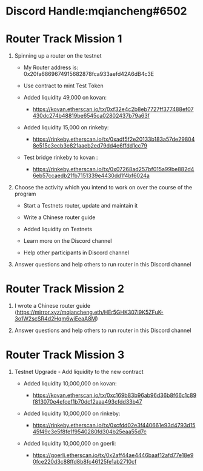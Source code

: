 # Discord Handle:mqiancheng#6502
# Router Track Mission 1 

1) Spinning up a router on the testnet

    - My Router address is: 0x20fa6869674915682878fca933aefd42A6dB4c3E
    
    - Use contract to mint Test Token
         
    - Added liquidity 49,000 on kovan: 
       - https://kovan.etherscan.io/tx/0xf32e4c2b8eb7727ff377488ef07430dc274b48819be6545ca02802437b79a63f
    - Added liquidity 15,000 on rinkeby:
       - https://rinkeby.etherscan.io/tx/0xadf5f2e20133b183a57de298048e515c3ecb3e821aaeb2ed79dd4e6ffdd1cc79
    - Test bridge rinkeby to kovan :
        - https://rinkeby.etherscan.io/tx/0x07268ad257bf015a99be882d46eb57ccaedb21fb7151339e4430dd1f4bf6024a

2) Choose the activity which you intend to work on over the course of the program 

    - Start a Testnets router, update and maintain it
    
    - Write a Chinese router guide        
    
    - Added liquidity on Testnets  
    
    - Learn more on the Discord channel
    
    - Help other participants in Discord channel
  
3) Answer questions and help others to run router in this Discord channel


# Router Track Mission 2

1) I wrote a Chinese router guide
(https://mirror.xyz/mqiancheng.eth/HEr5GHK307i9K5ZFuK-3o1W2scSR4d2Hqm6wiEeaA8M)

2) Answer questions and help others to run router in this Discord channel

# Router Track Mission 3
1) Testnet Upgrade - Add liquidity to the new contract 			

    - Added liquidity 10,000,000  on kovan: 
       	- https://kovan.etherscan.io/tx/0xc169b83b96ab96d36b8f66c1c89f813070e4efcef1b70dc12aaa493cfdd33b47
       
    - Added liquidity 10,000,000  on rinkeby:
      	 - https://rinkeby.etherscan.io/tx/0xcfdd02e3f440661e93d4793d1545f49c3e5f8fe1f9540280fd304b25eaa55d7c
       
    - Added liquidity 10,000,000  on goerli:
       	- https://goerli.etherscan.io/tx/0x2aff44ae4446baaf12afd77e18e90fce220d3c88ffd8b8fc46125fe1ab2710cf
